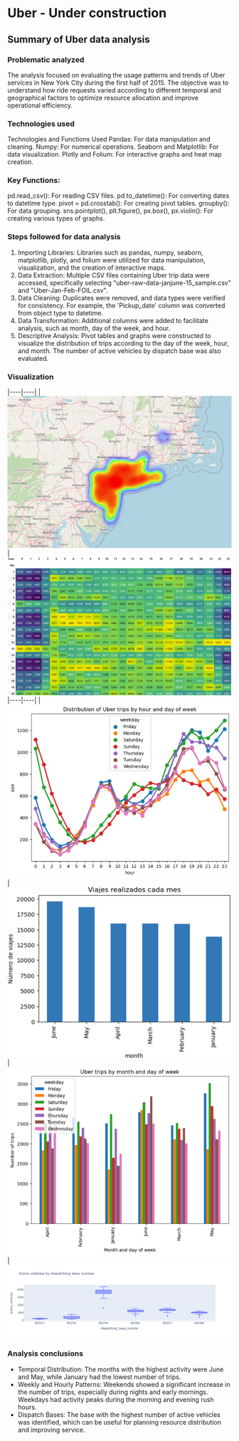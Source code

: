 # Uber - Under construction
## Summary of Uber data analysis
### Problematic analyzed
The analysis focused on evaluating the usage patterns and trends of Uber services in New York City during the first half of 2015. The objective was to understand how ride requests varied according to different temporal and geographical factors to optimize resource allocation and improve operational efficiency.

### Technologies used
Technologies and Functions Used
Pandas: For data manipulation and cleaning.
Numpy: For numerical operations.
Seaborn and Matplotlib: For data visualization.
Plotly and Folium: For interactive graphs and heat map creation.

### Key Functions:
pd.read_csv(): For reading CSV files.
pd.to_datetime(): For converting dates to datetime type.
pivot = pd.crosstab(): For creating pivot tables.
groupby(): For data grouping.
sns.pointplot(), plt.figure(), px.box(), px.violin(): For creating various types of graphs.

### Steps followed for data analysis
1. Importing Libraries: Libraries such as pandas, numpy, seaborn, matplotlib, plotly, and folium were utilized for data manipulation, visualization, and the creation of interactive maps.
2. Data Extraction: Multiple CSV files containing Uber trip data were accessed, specifically selecting "uber-raw-data-janjune-15_sample.csv" and "Uber-Jan-Feb-FOIL.csv".
3. Data Cleaning: Duplicates were removed, and data types were verified for consistency. For example, the 'Pickup_date' column was converted from object type to datetime.
4. Data Transformation: Additional columns were added to facilitate analysis, such as month, day of the week, and hour.
5. Descriptive Analysis: Pivot tables and graphs were constructed to visualize the distribution of trips according to the day of the week, hour, and month. The number of active vehicles by dispatch base was also evaluated.

### Visualization 
|----|----|
|![Imagen1](https://github.com/sdforero/Uber/blob/main/UberHeatmapNY.png)|![Imagen2](https://github.com/sdforero/Uber/blob/main/UberRushDayHour.png)
|----|----|
|![Imagen3](https://github.com/sdforero/Uber/blob/main/UberTripsHourDayweek.png)|![Imagen4](https://github.com/sdforero/Uber/blob/main/UberTripsMonth.png)
|![Imagen5](https://github.com/sdforero/Uber/blob/main/UberTripsMonthDay.png)|![Imagen6](https://github.com/sdforero/Uber/blob/main/UberVehiclesBasenumber.png)

### Analysis conclusions
- Temporal Distribution: The months with the highest activity were June and May, while January had the lowest number of trips.
- Weekly and Hourly Patterns: Weekends showed a significant increase in the number of trips, especially during nights and early mornings. Weekdays had activity peaks during the morning and evening rush hours.
- Dispatch Bases: The base with the highest number of active vehicles was identified, which can be useful for planning resource distribution and improving service.
